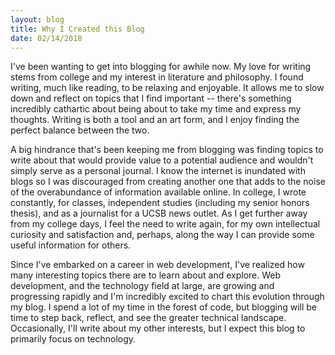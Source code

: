 ```yaml
---
layout: blog
title: Why I Created this Blog
date: 02/14/2018
---
```

I've been wanting to get into blogging for awhile now. My love for writing stems from college and my interest in literature and philosophy. I found writing, much like reading, to be relaxing and enjoyable. It allows me to slow down and reflect on topics that I find important -- there's something incredibly cathartic about being about to take my time and express my thoughts. Writing is both a tool and an art form, and I enjoy finding the perfect balance between the two.


A big hindrance that's been keeping me from blogging was finding topics to write about that would provide value to a potential audience and wouldn't simply serve as a personal journal. I know the internet is inundated with blogs so I was discouraged from creating another one that adds to the noise of the overabundance of information available online. In college, I wrote constantly, for classes, independent studies (including my senior honors thesis), and as a journalist for a UCSB news outlet. As I get further away from my college days, I feel the need to write again, for my own intellectual curiosity and satisfaction and, perhaps, along the way I can provide some useful information for others.


Since I've embarked on a career in web development, I've realized how many interesting topics there are to learn about and explore. Web development, and the technology field at large, are growing and progressing rapidly and I'm incredibly excited to chart this evolution through my blog. I spend a lot of my time in the forest of code, but blogging will be time to step back, reflect, and see the greater technical landscape. Occasionally, I'll write about my other interests, but I expect this blog to primarily focus on technology.